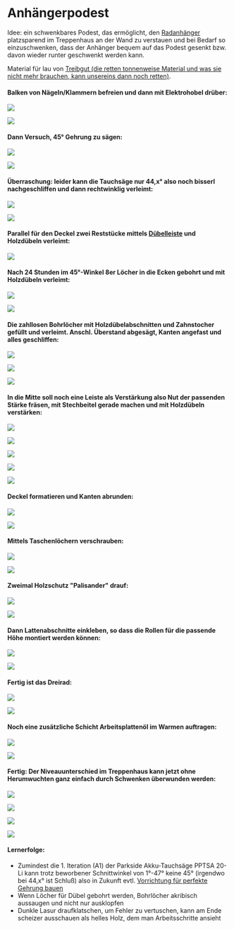 # Anhängerpodest

Idee: ein schwenkbares Podest, das ermöglicht, den [Radanhänger](../Anhaengerdeckel/README.md) platzsparend im Treppenhaus an der Wand zu verstauen und bei Bedarf so einzuschwenken, dass der Anhänger bequem auf 
das Podest gesenkt bzw. davon wieder runter geschwenkt werden kann.

Material für lau von [Treibgut (die retten tonnenweise Material und was sie nicht mehr brauchen, kann unsereins dann noch retten)](http://treibgut-lager.de).

#### Balken von Nägeln/Klammern befreien und dann mit Elektrohobel drüber:

![](001.jpg)

![](002.jpg)

#### Dann Versuch, 45° Gehrung zu sägen:

![](003.jpg)

![](004.jpg)

#### Überraschung: leider kann die Tauchsäge nur 44,x° also noch bisserl nachgeschliffen und dann rechtwinklig verleimt:

![](005.jpg)

![](006.jpg)

#### Parallel für den Deckel zwei Reststücke mittels [Dübelleiste](https://www.wolfcraft.com/products/wolfcraft/de/EUR/Produkte/Vorsatz%C2%ADgeräte-für-Maschinen/Bohrhilfen/Dübelleiste/p/P_4650) und Holzdübeln verleimt:

![](007.jpg)

#### Nach 24 Stunden im 45°-Winkel 8er Löcher in die Ecken gebohrt und mit Holzdübeln verleimt:

![](008.jpg)

![](009.jpg)

#### Die zahllosen Bohrlöcher mit Holzdübelabschnitten und Zahnstocher gefüllt und verleimt. Anschl. Überstand abgesägt, Kanten angefast und alles geschliffen:

![](010.jpg)

![](011.jpg)

![](012.jpg)

#### In die Mitte soll noch eine Leiste als Verstärkung also Nut der passenden Stärke fräsen, mit Stechbeitel gerade machen und mit Holzdübeln verstärken:

![](013.jpg)

![](014.jpg)

![](015.jpg)

![](016.jpg)

![](017.jpg)

#### Deckel formatieren und Kanten abrunden:

![](018.jpg)

![](019.jpg)

#### Mittels Taschenlöchern verschrauben:

![](020.jpg)

![](021.jpg)

#### Zweimal Holzschutz "Palisander" drauf:

![](022.jpg)

![](023.jpg)

#### Dann Lattenabschnitte einkleben, so dass die Rollen für die passende Höhe montiert werden können:

![](024.jpg)

![](025.jpg)

#### Fertig ist das Dreirad:

![](026.jpg)

![](027.jpg)

#### Noch eine zusätzliche Schicht Arbeitsplattenöl im Warmen auftragen:

![](028.jpg)

![](029.jpg)

#### Fertig: Der Niveauunterschied im Treppenhaus kann jetzt ohne Herumwuchten ganz einfach durch Schwenken überwunden werden:

![](030.jpg)

![](031.jpg)

![](032.jpg)

![](033.jpg)

#### Lernerfolge:

  * Zumindest die 1. Iteration (A1) der Parkside Akku-Tauchsäge PPTSA 20-Li kann trotz beworbener Schnittwinkel von 1°-47° keine 45° (irgendwo bei 44,x° ist Schluß) also in Zukunft evtl. [Vorrichtung für perfekte Gehrung bauen](https://www.youtube.com/watch?v=4WEJXS8R0Jo)
  * Wenn Löcher für Dübel gebohrt werden, Bohrlöcher akribisch aussaugen und nicht nur ausklopfen
  * Dunkle Lasur draufklatschen, um Fehler zu vertuschen, kann am Ende scheizer ausschauen als helles Holz, dem man Arbeitsschritte ansieht